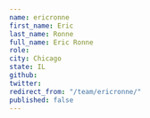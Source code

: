 ```yaml
---
name: ericronne
first_name: Eric
last_name: Ronne
full_name: Eric Ronne
role: 
city: Chicago
state: IL
github: 
twitter: 
redirect_from: "/team/ericronne/"
published: false
---
```


